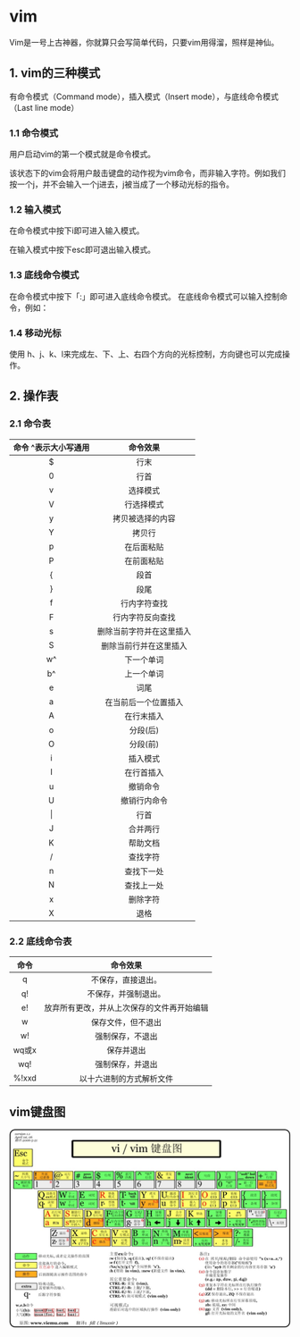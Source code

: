 # vim

Vim是一号上古神器，你就算只会写简单代码，只要vim用得溜，照样是神仙。

## 1. vim的三种模式

有命令模式（Command mode），插入模式（Insert mode），与底线命令模式（Last line mode）

### 1.1 命令模式

用户启动vim的第一个模式就是命令模式。

该状态下的vim会将用户敲击键盘的动作视为vim命令，而非输入字符。例如我们按一个j，并不会输入一个j进去，j被当成了一个移动光标的指令。

### 1.2 输入模式

在命令模式中按下i即可进入输入模式。

在输入模式中按下esc即可退出输入模式。

### 1.3 底线命令模式

在命令模式中按下「:」即可进入底线命令模式。
在底线命令模式可以输入控制命令，例如：

### 1.4 移动光标

使用 h、j、k、l来完成左、下、上、右四个方向的光标控制，方向键也可以完成操作。

## 2. 操作表

### 2.1 命令表

| 命令 ^表示大小写通用 |         命令效果         |
| :------------------: | :----------------------: |
|          $           |           行末           |
|          0           |           行首           |
|          v           |         选择模式         |
|          V           |        行选择模式        |
|          y           |     拷贝被选择的内容     |
|          Y           |          拷贝行          |
|          p           |        在后面粘贴        |
|          P           |        在前面粘贴        |
|          {           |           段首           |
|          }           |           段尾           |
|          f           |       行内字符查找       |
|          F           |     行内字符反向查找     |
|          s           | 删除当前字符并在这里插入 |
|          S           |  删除当前行并在这里插入  |
|          w^          |        下一个单词        |
|          b^          |        上一个单词        |
|          e           |           词尾           |
|          a           |   在当前后一个位置插入   |
|          A           |        在行末插入        |
|          o           |         分段(后)         |
|          O           |         分段(前)         |
|          i           |         插入模式         |
|          I           |        在行首插入        |
|          u           |         撤销命令         |
|          U           |       撤销行内命令       |
|          \|          |           行首          |
|          J           |         合并两行         |
|          K           |         帮助文档         |
|          /           |         查找字符         |
|          n           |        查找下一处        |
|          N           |        查找上一处        |
|          x           |         删除字符         |
|          X           |           退格           |

### 2.2 底线命令表

| 命令  |                  命令效果                  |
| :---: | :----------------------------------------: |
|   q   |             不保存，直接退出。             |
|  q!   |            不保存，并强制退出。            |
|  e!   | 放弃所有更改，并从上次保存的文件再开始编辑 |
|   w   |             保存文件，但不退出             |
|  w!   |              强制保存，不退出              |
| wq或x |                 保存并退出                 |
|  wq!  |              强制保存，并退出              |
| %!xxd |          以十六进制的方式解析文件          |

## vim键盘图

[![vim键盘图](./image/vim-keymap.jpeg "vim-keymap")](https://www.runoob.com/linux/linux-vim.html)
